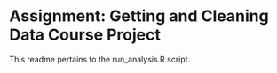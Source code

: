 # Assignment: Getting and Cleaning Data Course Project
This readme pertains to the run_analysis.R script.
